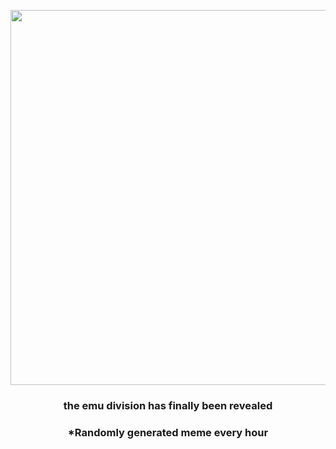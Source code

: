 <p align="center">
        <img src="https://i.redd.it/5xpxar7j2vp81.jpg" width="600" height="600">
        </p>
        <h3 align="center">the emu division has finally been revealed</h3>
        <h3 align="center">*Randomly generated meme every hour</h3>
    